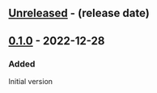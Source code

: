 <!-- next-header -->

## [Unreleased] - (release date)

## [0.1.0] - 2022-12-28

### Added

Initial version

<!-- next-url -->
[Unreleased]: https://github.com/matthias-stemmler/wnf/compare/v0.1.0...HEAD
[0.1.0]: https://github.com/matthias-stemmler/wnf/tree/v0.1.0
